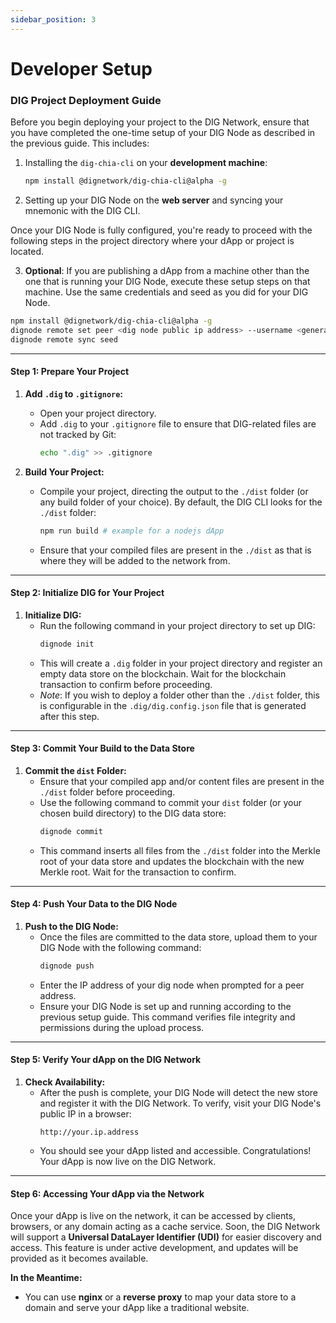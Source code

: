 ```yaml
---
sidebar_position: 3
---
```


# Developer Setup

### DIG Project Deployment Guide

Before you begin deploying your project to the DIG Network, ensure that you have completed the one-time setup of your DIG Node as described in the previous guide. This includes:

1. Installing the `dig-chia-cli` on your **development machine**:
   ```bash
   npm install @dignetwork/dig-chia-cli@alpha -g
   ```

2. Setting up your DIG Node on the **web server** and syncing your mnemonic with the DIG CLI.

Once your DIG Node is fully configured, you're ready to proceed with the following steps in the project directory where your dApp or project is located.

3. **Optional**: If you are publishing a dApp from a machine other than the one that is running your DIG Node, execute these setup steps on that machine. Use the same credentials and seed as you did for your DIG Node.

```bash
npm install @dignetwork/dig-chia-cli@alpha -g
dignode remote set peer <dig node public ip address> --username <generated username> --password <generated password>
dignode remote sync seed
```

---

#### Step 1: Prepare Your Project

1. **Add `.dig` to `.gitignore`:**
   - Open your project directory.
   - Add `.dig` to your `.gitignore` file to ensure that DIG-related files are not tracked by Git:
     ```bash
     echo ".dig" >> .gitignore
     ```

2. **Build Your Project:**
   - Compile your project, directing the output to the `./dist` folder (or any build folder of your choice). By default, the DIG CLI looks for the `./dist` folder:

     ```bash
     npm run build # example for a nodejs dApp
     ```

   - Ensure that your compiled files are present in the `./dist` as that is where they will be added to the network from.

---

#### Step 2: Initialize DIG for Your Project

1. **Initialize DIG:**
   - Run the following command in your project directory to set up DIG:
     ```bash
     dignode init
     ```
   - This will create a `.dig` folder in your project directory and register an empty data store on the blockchain. Wait for the blockchain transaction to confirm before proceeding.
   - *Note*: If you wish to deploy a folder other than the `./dist` folder, this is configurable in the `.dig/dig.config.json` file that is generated after this step.

---

#### Step 3: Commit Your Build to the Data Store

1. **Commit the `dist` Folder:**
   - Ensure that your compiled app and/or content files are present in the `./dist` folder before proceeding.
   - Use the following command to commit your `dist` folder (or your chosen build directory) to the DIG data store:
     ```bash
     dignode commit
     ```
   - This command inserts all files from the `./dist` folder into the Merkle root of your data store and updates the blockchain with the new Merkle root. Wait for the transaction to confirm.

---

#### Step 4: Push Your Data to the DIG Node

1. **Push to the DIG Node:**
   - Once the files are committed to the data store, upload them to your DIG Node with the following command:
     ```bash
     dignode push
     ```
   - Enter the IP address of your dig node when prompted for a peer address.
   - Ensure your DIG Node is set up and running according to the previous setup guide. This command verifies file integrity and permissions during the upload process.

---

#### Step 5: Verify Your dApp on the DIG Network

1. **Check Availability:**
   - After the push is complete, your DIG Node will detect the new store and register it with the DIG Network. To verify, visit your DIG Node's public IP in a browser:
     ```http
     http://your.ip.address
     ```
   - You should see your dApp listed and accessible. Congratulations! Your dApp is now live on the DIG Network.

---

#### Step 6: Accessing Your dApp via the Network

Once your dApp is live on the network, it can be accessed by clients, browsers, or any domain acting as a cache service. Soon, the DIG Network will support a **Universal DataLayer Identifier (UDI)** for easier discovery and access. This feature is under active development, and updates will be provided as it becomes available.

**In the Meantime:**
- You can use **nginx** or a **reverse proxy** to map your data store to a domain and serve your dApp like a traditional website.